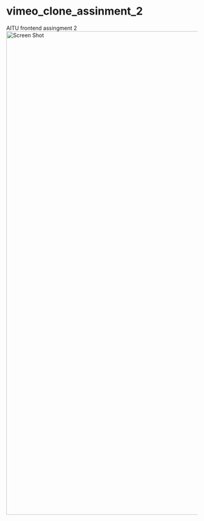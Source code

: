 # vimeo_clone_assinment_2
AITU frontend assingment 2
<img width="1274" alt="Screen Shot " src="https://github.com/silvermete0r/vimeo_clone_assinment_2/assets/108217670/95755618-52c1-490d-863f-e6f3198a46bc">
